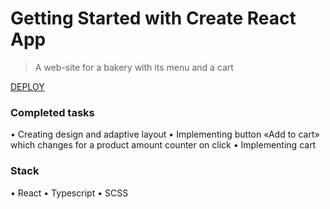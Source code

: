# Getting Started with Create React App
> A web-site for a bakery with its menu and a cart

[DEPLOY](https://master--gleaming-fudge-3f1294.netlify.app/)

### Completed tasks
•	Creating design and adaptive layout
•	Implementing button «Add to cart» which changes for a product amount counter on click
•	Implementing cart 

### Stack
•	React
•	Typescript
•	SCSS
